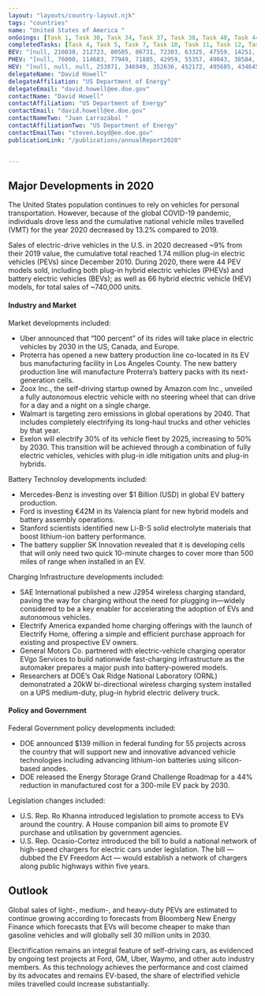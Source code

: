 ```yaml
---
layout: "layouts/country-layout.njk"
tags: "countries"
name: "United States of America "
onGoings: [Task 1, Task 30, Task 34, Task 37, Task 38, Task 40, Task 44, Task 45]
completedTasks: [Task 4, Task 5, Task 7, Task 10, Task 11, Task 12, Task 13, Task 14, Task 15, Task 16, Task 17, Task 18, Task 19, Task 20, Task 21, Task 22, Task 24, Task 25, Task 26, Task 28, Task 29]
BEV: "[null, 216030, 212723, 80505, 86731, 72303, 63325, 47559, 14251, null, null]"
PHEV: "[null, 76000, 114683, 77949, 71885, 42959, 55357, 49043, 38584, null, null]"
HEV: "[null, null, null, 253871, 346949, 352636, 452172, 495685, 434645, null, null]"
delegateName: "David Howell"
delegateAffiliation: "US Department of Energy"
delegateEmail: "david.howell@ee.doe.gov"
contactName: "​David Howell"
contactAffiliation: "US Department of Energy"
contactEmail: "david.howell@ee.doe.gov"
contactNameTwo: "​​​​​​Juan Larrazábal "
contactAffiliationTwo: "US Department of Energy"
contactEmailTwo: "steven.boyd@ee.doe.gov"
publicationLink: "/publications/annualReport2020"


---
```

## Major Developments in 2020
The United States population continues to rely on vehicles for personal transportation. However, because of the global COVID-19 pandemic, individuals drove less and the cumulative national vehicle miles travelled (VMT) for the year 2020 decreased by 13.2% compared to 2019.  

Sales of electric-drive vehicles in the U.S. in 2020 decreased ~9% from their 2019 value, the cumulative total reached 1.74 million plug-in electric vehicles (PEVs) since December 2010. During 2020, there were 44 PEV models sold, including both plug-in hybrid electric vehicles (PHEVs) and battery electric vehicles (BEVs); as well as 66 hybrid electric vehicle (HEV) models, for total sales of ~740,000 units. 
#### Industry and Market 
Market developments included:  
- Uber announced that “100 percent” of its rides will take place in electric vehicles by 2030 in the US, Canada, and Europe. 
- Proterra has opened a new battery production line co-located in its EV bus manufacturing facility in Los Angeles County. The new battery production line will manufacture Proterra’s battery packs with its next-generation cells. 
- Zoox Inc., the self-driving startup owned by Amazon.com Inc., unveiled a fully autonomous electric vehicle with no steering wheel that can drive for a day and a night on a single charge. 
- Walmart is targeting zero emissions in global operations by 2040. That includes completely electrifying its long-haul trucks and other vehicles by that year. 
- Exelon will electrify 30% of its vehicle fleet by 2025, increasing to 50% by 2030. This transition will be achieved through a combination of fully electric vehicles, vehicles with plug-in idle mitigation units and plug-in hybrids. 

Battery Technoloy developments included: 

- Mercedes-Benz is investing over $1 Billion (USD) in global EV battery production. 
- Ford is investing €42M in its Valencia plant for new hybrid models and battery assembly operations. 
- Stanford scientists identified new Li-B-S solid electrolyte materials that boost lithium-ion battery performance. 
- The battery supplier SK Innovation revealed that it is developing cells that will only need two quick 10-minute charges to cover more than 500 miles of range when installed in an EV. 

Charging Infrastructure	 developments included: 

- SAE International published a new J2954 wireless charging standard, paving the way for charging without the need for plugging in—widely considered to be a key enabler for accelerating the adoption of EVs and autonomous vehicles. 
- Electrify America expanded home charging offerings with the launch of Electrify Home, offering a simple and efficient purchase approach for existing and prospective EV owners. 
- General Motors Co. partnered with electric-vehicle charging operator EVgo Services to build nationwide fast-charging infrastructure as the automaker prepares a major push into battery-powered models. 
- Researchers at DOE’s Oak Ridge National Laboratory (ORNL) demonstrated a 20kW bi-directional wireless charging system installed on a UPS medium-duty, plug-in hybrid electric delivery truck. 

#### Policy and Government  
Federal Government policy developments included: 

- DOE announced $139 million in federal funding for 55 projects across the country that will support new and innovative advanced vehicle technologies including advancing lithium-ion batteries using silicon-based anodes. 
- DOE released the Energy Storage Grand Challenge Roadmap for a 44% reduction in manufactured cost for a 300-mile EV pack by 2030.  

Legislation changes included: 

-  U.S. Rep. Ro Khanna introduced legislation to promote access to EVs around the country. A House companion bill aims to promote EV purchase and utilisation by government agencies. 
-  U.S. Rep. Ocasio-Cortez introduced the bill to build a national network of high-speed chargers for electric cars under legislation. The bill — dubbed the EV Freedom Act — would establish a network of chargers along public highways within five years. 

## Outlook   
Global sales of light-, medium-, and heavy-duty PEVs are estimated to continue growing according to forecasts from Bloomberg New Energy Finance which forecasts that EVs will become cheaper to make than gasoline vehicles and will globally sell 30 million units in 2030. 

Electrification remains an integral feature of self-driving cars, as evidenced by ongoing test projects at Ford, GM, Uber, Waymo, and other auto industry members. As this technology achieves the performance and cost claimed by its advocates and remains EV-based, the share of electrified vehicle miles travelled could increase substantially. 
   